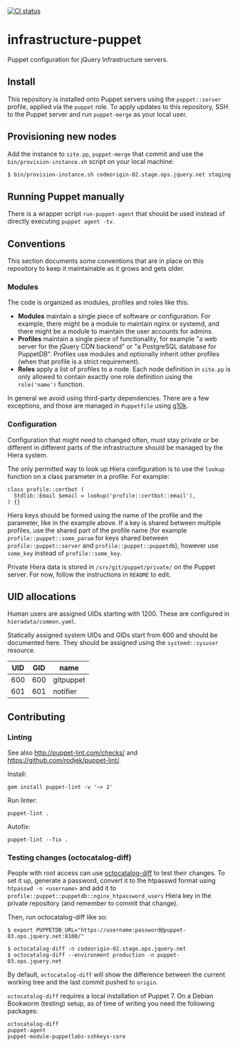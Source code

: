 [![CI status](https://github.com/jquery/infrastructure-puppet/actions/workflows/CI.yaml/badge.svg)](https://github.com/jquery/infrastructure-puppet/actions/workflows/CI.yaml)

# infrastructure-puppet

Puppet configuration for jQuery Infrastructure servers.

## Install

This repository is installed onto Puppet servers using the
`puppet::server` profile, applied via the `puppet` role. To apply
updates to this repository, SSH to the Puppet server and run
`puppet-merge` as your local user.

## Provisioning new nodes

Add the instance to `site.pp`, `puppet-merge` that commit and use the
`bin/provision-instance.sh` script on your local machine:
```bash
$ bin/provision-instance.sh codeorigin-02.stage.ops.jquery.net staging
```

## Running Puppet manually
There is a wrapper script `run-puppet-agent` that should be used
instead of directly executing `puppet agent -tv`.

## Conventions

This section documents some conventions that are in place on this
repository to keep it maintainable as it grows and gets older.

### Modules

The code is organized as modules, profiles and roles like this:
* **Modules** maintain a single piece of software or configuration. For
  example, there might be a module to maintain nginx or systemd, and
  there might be a module to maintain the user accounts for admins.
* **Profiles** maintain a single piece of functionality, for example
  "a web server for the jQuery CDN backend" or "a PostgreSQL database
  for PuppetDB". Profiles use modules and optionally inherit other
  profiles (when that profile is a strict requirement).
* **Roles** apply a list of profiles to a node. Each node definition
  in `site.pp` is only allowed to contain exactly one role definition
  using the `role('name')` function.

In general we avoid using third-party dependencies. There are a few
exceptions, and those are managed in `Puppetfile` using [g10k].

[g10k]: https://github.com/xorpaul/g10k

### Configuration

Configuration that might need to changed often, must stay private or
be different in different parts of the infrastructure should be managed
by the Hiera system.

The only permitted way to look up Hiera configuration is to use the
`lookup` function on a class parameter in a profile. For example:
```puppet
class profile::certbot (
  Stdlib::Email $email = lookup('profile::certbot::email'),
) {}
```

Hiera keys should be formed using the name of the profile and the
parameter, like in the example above. If a key is shared between
multiple profiles, use the shared part of the profile name (for example
`profile::puppet::some_param` for keys shared between
`profile::puppet::server` and `profile::puppet::puppetdb`), however use
`some_key` instead of `profile::some_key`.

Private Hiera data is stored in `/srv/git/puppet/private/` on the
Puppet server. For now, follow the instructions in `README` to edit.

## UID allocations

Human users are assigned UIDs starting with 1200. These are configured
in `hieradata/common.yaml`.

Statically assigned system UIDs and GIDs start from 600 and should be
documented here. They should be assigned using the `systemd::sysuser`
resource.

| UID | GID | name |
|-----|-----|------|
| 600 | 600 | gitpuppet
| 601 | 601 | notifier

## Contributing

### Linting

See also <http://puppet-lint.com/checks/> and <https://github.com/rodjek/puppet-lint/>.

Install:
```
gem install puppet-lint -v '~> 2'
```

Run linter:
```
puppet-lint .
````

Autofix:
```
puppet-lint --fix .
```

### Testing changes (octocatalog-diff)

People with root access can use [octocatalog-diff] to test their
changes. To set it up, generate a password, convert it to the htpasswd
format using `htpasswd -n <username>` and add it to
`profile::puppet::puppetdb::nginx_htpassword_users` Hiera key in the
private repository (and remember to commit that change).

[octocatalog-diff]: https://github.com/github/octocatalog-diff/

Then, run octocatalog-diff like so:
```shell
$ export PUPPETDB_URL="https://username:password@puppet-03.ops.jquery.net:8100/"

$ octocatalog-diff -n codeorigin-02.stage.ops.jquery.net
$ octocatalog-diff --environment production -n puppet-03.ops.jquery.net
```

By default, `octocatalog-diff` will show the difference between the
current working tree and the last commit pushed to `origin`.

`octocatalog-diff` requires a local installation of Puppet 7. On a
Debian Bookworm (testing) setup, as of time of writing you need the
following packages:
```
octocatalog-diff
puppet-agent
puppet-module-puppetlabs-sshkeys-core
```
